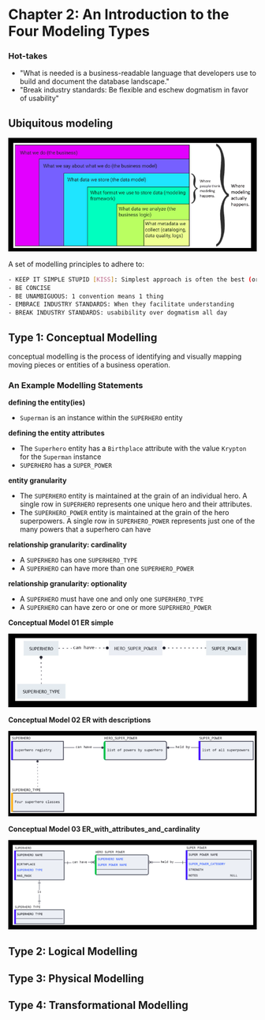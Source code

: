 # Chapter 2: An Introduction to the Four Modeling Types

### Hot-takes
- "What is needed is a business-readable language that developers use to build and document the database landscape."
- "Break industry standards: Be flexible and eschew dogmatism in favor of usability"

## Ubiquitous modeling

![](resources/where_modelling_actually_happens.png)

A set of modelling principles to adhere to:

```bash
- KEEP IT SIMPLE STUPID [KISS]: Simplest approach is often the best (or at least tends towards the best)
- BE CONCISE
- BE UNAMBIGUOUS: 1 convention means 1 thing
- EMBRACE INDUSTRY STANDARDS: When they facilitate understanding
- BREAK INDUSTRY STANDARDS: usabibility over dogmatism all day
```

## Type 1: Conceptual Modelling

conceptual modelling is the process of identifying and visually mapping moving pieces or entities of a business operation.

### An Example Modelling Statements

**defining the entity(ies)**
- `Superman` is an instance within the `SUPERHERO` entity

**defining the entity attributes**
- The `Superhero` entity has a `Birthplace` attribute with the value `Krypton` for the `Superman` instance
- `SUPERHERO` has a `SUPER_POWER`

**entity granularity**
- The `SUPERHERO` entity is maintained at the grain of an individual hero. A single row in `SUPERHERO` represents one unique hero and their attributes.
- The `SUPERHERO_POWER` entity is maintained at the grain of the hero superpowers. A single row in `SUPERHERO_POWER` represents just one of the many powers that a superhero can have

**relationship granularity: cardinality**
- A `SUPERHERO` has one `SUPERHERO_TYPE`
- A `SUPERHERO` can have more than one `SUPERHERO_POWER`

**relationship granularity: optionality**
- A `SUPERHERO` must have one and only one `SUPERHERO_TYPE`
- A `SUPERHERO` can have zero or one or more `SUPERHERO_POWER`

**Conceptual Model 01 ER simple**

![](resources/conceptual_model_01_ER_simple.png)

**Conceptual Model 02 ER with descriptions**

![](resources/conceptual_model_02_ER_with_descriptions.png)

**Conceptual Model 03 ER_with_attributes_and_cardinality**

![](resources/conceptual_model_03_ER_with_attributes_and_cardinality.png)

## Type 2: Logical Modelling


## Type 3: Physical Modelling


## Type 4: Transformational Modelling


